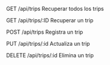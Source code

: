 GET /api/trips
Recuperar todos los trips

GET /api/trips/:ID
Recuperar un trip

POST /api/trips
Registra un trip

PUT /api/trips/:id
Actualiza un trip

DELETE /api/trips/:id
Elimina un trip